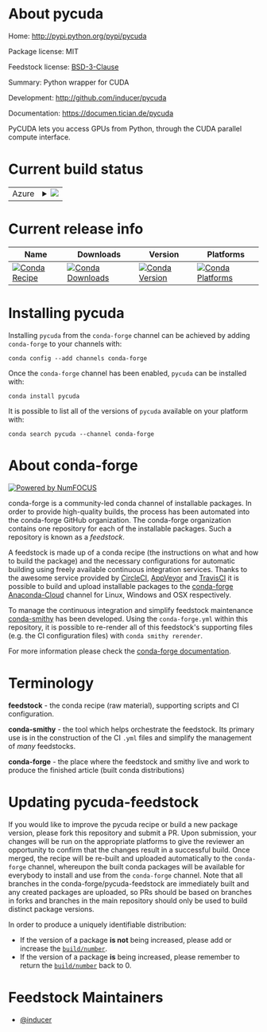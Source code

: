 About pycuda
============

Home: http://pypi.python.org/pypi/pycuda

Package license: MIT

Feedstock license: [BSD-3-Clause](https://github.com/conda-forge/pycuda-feedstock/blob/master/LICENSE.txt)

Summary: Python wrapper for CUDA

Development: http://github.com/inducer/pycuda

Documentation: https://documen.tician.de/pycuda

PyCUDA lets you access GPUs from Python, through the CUDA parallel
compute interface.


Current build status
====================


<table>
    
  <tr>
    <td>Azure</td>
    <td>
      <details>
        <summary>
          <a href="https://dev.azure.com/conda-forge/feedstock-builds/_build/latest?definitionId=&branchName=master">
            <img src="https://dev.azure.com/conda-forge/feedstock-builds/_apis/build/status/pycuda-feedstock?branchName=master">
          </a>
        </summary>
        <table>
          <thead><tr><th>Variant</th><th>Status</th></tr></thead>
          <tbody><tr>
              <td>linux_64_cuda_compiler_version10.2numpy1.17python3.6.____cpython</td>
              <td>
                <a href="https://dev.azure.com/conda-forge/feedstock-builds/_build/latest?definitionId=&branchName=master">
                  <img src="https://dev.azure.com/conda-forge/feedstock-builds/_apis/build/status/pycuda-feedstock?branchName=master&jobName=linux&configuration=linux_64_cuda_compiler_version10.2numpy1.17python3.6.____cpython" alt="variant">
                </a>
              </td>
            </tr><tr>
              <td>linux_64_cuda_compiler_version10.2numpy1.17python3.7.____cpython</td>
              <td>
                <a href="https://dev.azure.com/conda-forge/feedstock-builds/_build/latest?definitionId=&branchName=master">
                  <img src="https://dev.azure.com/conda-forge/feedstock-builds/_apis/build/status/pycuda-feedstock?branchName=master&jobName=linux&configuration=linux_64_cuda_compiler_version10.2numpy1.17python3.7.____cpython" alt="variant">
                </a>
              </td>
            </tr><tr>
              <td>linux_64_cuda_compiler_version10.2numpy1.17python3.8.____cpython</td>
              <td>
                <a href="https://dev.azure.com/conda-forge/feedstock-builds/_build/latest?definitionId=&branchName=master">
                  <img src="https://dev.azure.com/conda-forge/feedstock-builds/_apis/build/status/pycuda-feedstock?branchName=master&jobName=linux&configuration=linux_64_cuda_compiler_version10.2numpy1.17python3.8.____cpython" alt="variant">
                </a>
              </td>
            </tr><tr>
              <td>linux_64_cuda_compiler_version10.2numpy1.18python3.6.____73_pypy</td>
              <td>
                <a href="https://dev.azure.com/conda-forge/feedstock-builds/_build/latest?definitionId=&branchName=master">
                  <img src="https://dev.azure.com/conda-forge/feedstock-builds/_apis/build/status/pycuda-feedstock?branchName=master&jobName=linux&configuration=linux_64_cuda_compiler_version10.2numpy1.18python3.6.____73_pypy" alt="variant">
                </a>
              </td>
            </tr><tr>
              <td>linux_64_cuda_compiler_version10.2numpy1.19python3.7.____73_pypy</td>
              <td>
                <a href="https://dev.azure.com/conda-forge/feedstock-builds/_build/latest?definitionId=&branchName=master">
                  <img src="https://dev.azure.com/conda-forge/feedstock-builds/_apis/build/status/pycuda-feedstock?branchName=master&jobName=linux&configuration=linux_64_cuda_compiler_version10.2numpy1.19python3.7.____73_pypy" alt="variant">
                </a>
              </td>
            </tr><tr>
              <td>linux_64_cuda_compiler_version10.2numpy1.19python3.9.____cpython</td>
              <td>
                <a href="https://dev.azure.com/conda-forge/feedstock-builds/_build/latest?definitionId=&branchName=master">
                  <img src="https://dev.azure.com/conda-forge/feedstock-builds/_apis/build/status/pycuda-feedstock?branchName=master&jobName=linux&configuration=linux_64_cuda_compiler_version10.2numpy1.19python3.9.____cpython" alt="variant">
                </a>
              </td>
            </tr><tr>
              <td>linux_64_cuda_compiler_version11.0numpy1.17python3.6.____cpython</td>
              <td>
                <a href="https://dev.azure.com/conda-forge/feedstock-builds/_build/latest?definitionId=&branchName=master">
                  <img src="https://dev.azure.com/conda-forge/feedstock-builds/_apis/build/status/pycuda-feedstock?branchName=master&jobName=linux&configuration=linux_64_cuda_compiler_version11.0numpy1.17python3.6.____cpython" alt="variant">
                </a>
              </td>
            </tr><tr>
              <td>linux_64_cuda_compiler_version11.0numpy1.17python3.7.____cpython</td>
              <td>
                <a href="https://dev.azure.com/conda-forge/feedstock-builds/_build/latest?definitionId=&branchName=master">
                  <img src="https://dev.azure.com/conda-forge/feedstock-builds/_apis/build/status/pycuda-feedstock?branchName=master&jobName=linux&configuration=linux_64_cuda_compiler_version11.0numpy1.17python3.7.____cpython" alt="variant">
                </a>
              </td>
            </tr><tr>
              <td>linux_64_cuda_compiler_version11.0numpy1.17python3.8.____cpython</td>
              <td>
                <a href="https://dev.azure.com/conda-forge/feedstock-builds/_build/latest?definitionId=&branchName=master">
                  <img src="https://dev.azure.com/conda-forge/feedstock-builds/_apis/build/status/pycuda-feedstock?branchName=master&jobName=linux&configuration=linux_64_cuda_compiler_version11.0numpy1.17python3.8.____cpython" alt="variant">
                </a>
              </td>
            </tr><tr>
              <td>linux_64_cuda_compiler_version11.0numpy1.18python3.6.____73_pypy</td>
              <td>
                <a href="https://dev.azure.com/conda-forge/feedstock-builds/_build/latest?definitionId=&branchName=master">
                  <img src="https://dev.azure.com/conda-forge/feedstock-builds/_apis/build/status/pycuda-feedstock?branchName=master&jobName=linux&configuration=linux_64_cuda_compiler_version11.0numpy1.18python3.6.____73_pypy" alt="variant">
                </a>
              </td>
            </tr><tr>
              <td>linux_64_cuda_compiler_version11.0numpy1.19python3.7.____73_pypy</td>
              <td>
                <a href="https://dev.azure.com/conda-forge/feedstock-builds/_build/latest?definitionId=&branchName=master">
                  <img src="https://dev.azure.com/conda-forge/feedstock-builds/_apis/build/status/pycuda-feedstock?branchName=master&jobName=linux&configuration=linux_64_cuda_compiler_version11.0numpy1.19python3.7.____73_pypy" alt="variant">
                </a>
              </td>
            </tr><tr>
              <td>linux_64_cuda_compiler_version11.0numpy1.19python3.9.____cpython</td>
              <td>
                <a href="https://dev.azure.com/conda-forge/feedstock-builds/_build/latest?definitionId=&branchName=master">
                  <img src="https://dev.azure.com/conda-forge/feedstock-builds/_apis/build/status/pycuda-feedstock?branchName=master&jobName=linux&configuration=linux_64_cuda_compiler_version11.0numpy1.19python3.9.____cpython" alt="variant">
                </a>
              </td>
            </tr><tr>
              <td>linux_64_cuda_compiler_version11.1numpy1.17python3.6.____cpython</td>
              <td>
                <a href="https://dev.azure.com/conda-forge/feedstock-builds/_build/latest?definitionId=&branchName=master">
                  <img src="https://dev.azure.com/conda-forge/feedstock-builds/_apis/build/status/pycuda-feedstock?branchName=master&jobName=linux&configuration=linux_64_cuda_compiler_version11.1numpy1.17python3.6.____cpython" alt="variant">
                </a>
              </td>
            </tr><tr>
              <td>linux_64_cuda_compiler_version11.1numpy1.17python3.7.____cpython</td>
              <td>
                <a href="https://dev.azure.com/conda-forge/feedstock-builds/_build/latest?definitionId=&branchName=master">
                  <img src="https://dev.azure.com/conda-forge/feedstock-builds/_apis/build/status/pycuda-feedstock?branchName=master&jobName=linux&configuration=linux_64_cuda_compiler_version11.1numpy1.17python3.7.____cpython" alt="variant">
                </a>
              </td>
            </tr><tr>
              <td>linux_64_cuda_compiler_version11.1numpy1.17python3.8.____cpython</td>
              <td>
                <a href="https://dev.azure.com/conda-forge/feedstock-builds/_build/latest?definitionId=&branchName=master">
                  <img src="https://dev.azure.com/conda-forge/feedstock-builds/_apis/build/status/pycuda-feedstock?branchName=master&jobName=linux&configuration=linux_64_cuda_compiler_version11.1numpy1.17python3.8.____cpython" alt="variant">
                </a>
              </td>
            </tr><tr>
              <td>linux_64_cuda_compiler_version11.1numpy1.18python3.6.____73_pypy</td>
              <td>
                <a href="https://dev.azure.com/conda-forge/feedstock-builds/_build/latest?definitionId=&branchName=master">
                  <img src="https://dev.azure.com/conda-forge/feedstock-builds/_apis/build/status/pycuda-feedstock?branchName=master&jobName=linux&configuration=linux_64_cuda_compiler_version11.1numpy1.18python3.6.____73_pypy" alt="variant">
                </a>
              </td>
            </tr><tr>
              <td>linux_64_cuda_compiler_version11.1numpy1.19python3.7.____73_pypy</td>
              <td>
                <a href="https://dev.azure.com/conda-forge/feedstock-builds/_build/latest?definitionId=&branchName=master">
                  <img src="https://dev.azure.com/conda-forge/feedstock-builds/_apis/build/status/pycuda-feedstock?branchName=master&jobName=linux&configuration=linux_64_cuda_compiler_version11.1numpy1.19python3.7.____73_pypy" alt="variant">
                </a>
              </td>
            </tr><tr>
              <td>linux_64_cuda_compiler_version11.1numpy1.19python3.9.____cpython</td>
              <td>
                <a href="https://dev.azure.com/conda-forge/feedstock-builds/_build/latest?definitionId=&branchName=master">
                  <img src="https://dev.azure.com/conda-forge/feedstock-builds/_apis/build/status/pycuda-feedstock?branchName=master&jobName=linux&configuration=linux_64_cuda_compiler_version11.1numpy1.19python3.9.____cpython" alt="variant">
                </a>
              </td>
            </tr><tr>
              <td>linux_64_cuda_compiler_version11.2numpy1.17python3.6.____cpython</td>
              <td>
                <a href="https://dev.azure.com/conda-forge/feedstock-builds/_build/latest?definitionId=&branchName=master">
                  <img src="https://dev.azure.com/conda-forge/feedstock-builds/_apis/build/status/pycuda-feedstock?branchName=master&jobName=linux&configuration=linux_64_cuda_compiler_version11.2numpy1.17python3.6.____cpython" alt="variant">
                </a>
              </td>
            </tr><tr>
              <td>linux_64_cuda_compiler_version11.2numpy1.17python3.7.____cpython</td>
              <td>
                <a href="https://dev.azure.com/conda-forge/feedstock-builds/_build/latest?definitionId=&branchName=master">
                  <img src="https://dev.azure.com/conda-forge/feedstock-builds/_apis/build/status/pycuda-feedstock?branchName=master&jobName=linux&configuration=linux_64_cuda_compiler_version11.2numpy1.17python3.7.____cpython" alt="variant">
                </a>
              </td>
            </tr><tr>
              <td>linux_64_cuda_compiler_version11.2numpy1.17python3.8.____cpython</td>
              <td>
                <a href="https://dev.azure.com/conda-forge/feedstock-builds/_build/latest?definitionId=&branchName=master">
                  <img src="https://dev.azure.com/conda-forge/feedstock-builds/_apis/build/status/pycuda-feedstock?branchName=master&jobName=linux&configuration=linux_64_cuda_compiler_version11.2numpy1.17python3.8.____cpython" alt="variant">
                </a>
              </td>
            </tr><tr>
              <td>linux_64_cuda_compiler_version11.2numpy1.18python3.6.____73_pypy</td>
              <td>
                <a href="https://dev.azure.com/conda-forge/feedstock-builds/_build/latest?definitionId=&branchName=master">
                  <img src="https://dev.azure.com/conda-forge/feedstock-builds/_apis/build/status/pycuda-feedstock?branchName=master&jobName=linux&configuration=linux_64_cuda_compiler_version11.2numpy1.18python3.6.____73_pypy" alt="variant">
                </a>
              </td>
            </tr><tr>
              <td>linux_64_cuda_compiler_version11.2numpy1.19python3.7.____73_pypy</td>
              <td>
                <a href="https://dev.azure.com/conda-forge/feedstock-builds/_build/latest?definitionId=&branchName=master">
                  <img src="https://dev.azure.com/conda-forge/feedstock-builds/_apis/build/status/pycuda-feedstock?branchName=master&jobName=linux&configuration=linux_64_cuda_compiler_version11.2numpy1.19python3.7.____73_pypy" alt="variant">
                </a>
              </td>
            </tr><tr>
              <td>linux_64_cuda_compiler_version11.2numpy1.19python3.9.____cpython</td>
              <td>
                <a href="https://dev.azure.com/conda-forge/feedstock-builds/_build/latest?definitionId=&branchName=master">
                  <img src="https://dev.azure.com/conda-forge/feedstock-builds/_apis/build/status/pycuda-feedstock?branchName=master&jobName=linux&configuration=linux_64_cuda_compiler_version11.2numpy1.19python3.9.____cpython" alt="variant">
                </a>
              </td>
            </tr>
          </tbody>
        </table>
      </details>
    </td>
  </tr>
</table>

Current release info
====================

| Name | Downloads | Version | Platforms |
| --- | --- | --- | --- |
| [![Conda Recipe](https://img.shields.io/badge/recipe-pycuda-green.svg)](https://anaconda.org/conda-forge/pycuda) | [![Conda Downloads](https://img.shields.io/conda/dn/conda-forge/pycuda.svg)](https://anaconda.org/conda-forge/pycuda) | [![Conda Version](https://img.shields.io/conda/vn/conda-forge/pycuda.svg)](https://anaconda.org/conda-forge/pycuda) | [![Conda Platforms](https://img.shields.io/conda/pn/conda-forge/pycuda.svg)](https://anaconda.org/conda-forge/pycuda) |

Installing pycuda
=================

Installing `pycuda` from the `conda-forge` channel can be achieved by adding `conda-forge` to your channels with:

```
conda config --add channels conda-forge
```

Once the `conda-forge` channel has been enabled, `pycuda` can be installed with:

```
conda install pycuda
```

It is possible to list all of the versions of `pycuda` available on your platform with:

```
conda search pycuda --channel conda-forge
```


About conda-forge
=================

[![Powered by NumFOCUS](https://img.shields.io/badge/powered%20by-NumFOCUS-orange.svg?style=flat&colorA=E1523D&colorB=007D8A)](http://numfocus.org)

conda-forge is a community-led conda channel of installable packages.
In order to provide high-quality builds, the process has been automated into the
conda-forge GitHub organization. The conda-forge organization contains one repository
for each of the installable packages. Such a repository is known as a *feedstock*.

A feedstock is made up of a conda recipe (the instructions on what and how to build
the package) and the necessary configurations for automatic building using freely
available continuous integration services. Thanks to the awesome service provided by
[CircleCI](https://circleci.com/), [AppVeyor](https://www.appveyor.com/)
and [TravisCI](https://travis-ci.com/) it is possible to build and upload installable
packages to the [conda-forge](https://anaconda.org/conda-forge)
[Anaconda-Cloud](https://anaconda.org/) channel for Linux, Windows and OSX respectively.

To manage the continuous integration and simplify feedstock maintenance
[conda-smithy](https://github.com/conda-forge/conda-smithy) has been developed.
Using the ``conda-forge.yml`` within this repository, it is possible to re-render all of
this feedstock's supporting files (e.g. the CI configuration files) with ``conda smithy rerender``.

For more information please check the [conda-forge documentation](https://conda-forge.org/docs/).

Terminology
===========

**feedstock** - the conda recipe (raw material), supporting scripts and CI configuration.

**conda-smithy** - the tool which helps orchestrate the feedstock.
                   Its primary use is in the construction of the CI ``.yml`` files
                   and simplify the management of *many* feedstocks.

**conda-forge** - the place where the feedstock and smithy live and work to
                  produce the finished article (built conda distributions)


Updating pycuda-feedstock
=========================

If you would like to improve the pycuda recipe or build a new
package version, please fork this repository and submit a PR. Upon submission,
your changes will be run on the appropriate platforms to give the reviewer an
opportunity to confirm that the changes result in a successful build. Once
merged, the recipe will be re-built and uploaded automatically to the
`conda-forge` channel, whereupon the built conda packages will be available for
everybody to install and use from the `conda-forge` channel.
Note that all branches in the conda-forge/pycuda-feedstock are
immediately built and any created packages are uploaded, so PRs should be based
on branches in forks and branches in the main repository should only be used to
build distinct package versions.

In order to produce a uniquely identifiable distribution:
 * If the version of a package **is not** being increased, please add or increase
   the [``build/number``](https://docs.conda.io/projects/conda-build/en/latest/resources/define-metadata.html#build-number-and-string).
 * If the version of a package **is** being increased, please remember to return
   the [``build/number``](https://docs.conda.io/projects/conda-build/en/latest/resources/define-metadata.html#build-number-and-string)
   back to 0.

Feedstock Maintainers
=====================

* [@inducer](https://github.com/inducer/)

